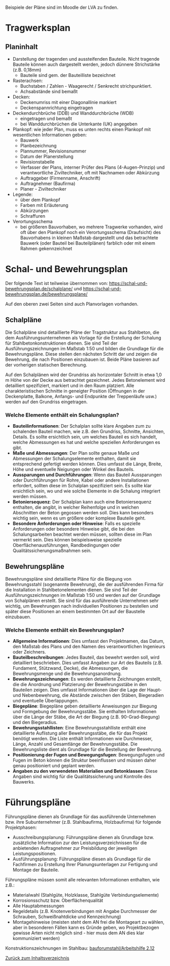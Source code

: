 Beispiele der Pläne sind im Moodle der LVA zu finden.
# Tragwerksplan

## Planinhalt

- Darstellung der tragenden und aussteifenden Bauteile. Nicht tragende Bauteile können auch dargestellt werden, jedoch dünnere Strichstärke (z.B. 0,18mm)
	- Bauteile sind gem. der Bauteilliste bezeichnet 
- Rasterachsen: 
	- Buchstaben / Zahlen - Waagerecht / Senkrecht strichpunktiert. 
	- Achsabstände sind bemaßt
- Decken:
	- Deckenumriss mit einer Diagonallinie markiert
	- Deckenspannrichtung eingetragen
- Deckendurchbrüche (DDB) und Wanddurchbrüche (WDB) 
	- eingetragen und bemaßt
	- bei Wanddurchbrüchen die Unterkante (UK) angegeben
- Plankopf: wie jeder Plan, muss es unten rechts einen Plankopf mit wesentlichen Informationen geben:
	- Bauwerk 
	- Planbezeichnung 
	- Plannummer, Revisionsnummer
	- Datum der Planerstellung
	- Revisionstabelle
	- Verfasser der Plans, interner Prüfer des Plans (4-Augen-Prinzip) und verantwortliche Ziviltechniker, oft mit Nachnamen oder Abkürzung
	- Auftraggeber (Firmenname, Anschrift)
	- Auftragnehmer (Baufirma)
	- Planer - Ziviltechniker
- Legende: 
	- über dem Plankopf
	- Farben mit Erläuterung
	- Abkürzungen
	- Schraffuren
- Verortungsschema
	- bei größeren Bauvorhaben, wo mehrere Tragwerke vorhanden, wird oft über den Plankopf noch ein Verortungsschema (Draufsicht) des Bauvorhabens in kleinen Maßstab dargestellt und das betrachtete Bauwerk (oder Bauteil bei Bauteilplänen) farblich oder mit einem Rahmen gekennzeichnet

# Schal- und Bewehrungsplan

Der folgende Text ist teilweise übernommen von:
https://schal-und-bewehrungsplan.de/schalplane/
und
https://schal-und-bewehrungsplan.de/bewehrungsplane/

Auf den oberen zwei Seiten sind auch Planvorlagen vorhanden.
## Schalpläne

Die Schalpläne sind detaillierte Pläne der Tragstruktur aus Stahlbeton, die dem Ausführungsunternehmen als Vorlage für die Erstellung der Schalung für Stahlbetonkonstruktionen dienen. Sie sind Teil der Ausführungszeichnungen im Maßstab 1:50 und bilden die Grundlage für die Bewehrungspläne. Diese stellen den nächsten Schritt dar und zeigen die Bewehrung, die nach Positionen einzubauen ist. Beide Pläne basieren auf der vorherigen statischen Berechnung.

Auf den Schalplänen wird der Grundriss als horizontaler Schnitt in etwa 1,0 m Höhe von der Decke aus betrachtet gezeichnet. Jedes Betonelement wird detailliert spezifiziert, markiert und in den Raum platziert. Alle charakteristischen Schnitte in geneigter Position (Öffnungen in der Deckenplatte, Balkone, Anfangs- und Endpunkte der Treppenläufe usw.) werden auf den Grundriss eingetragen.

### Welche Elemente enthält ein Schalungsplan?

- **Bauteilinformationen**: Der Schalplan sollte klare Angaben zum zu schalenden Bauteil machen, wie z.B. den Grundriss, Schnitte, Ansichten, Details. Es sollte ersichtlich sein, um welches Bauteil es sich handelt, welche Abmessungen es hat und welche speziellen Anforderungen es gibt.
- **Maße und Abmessungen**: Der Plan sollte genaue Maße und Abmessungen der Schalungselemente enthalten, damit sie entsprechend gefertigt werden können. Dies umfasst die Länge, Breite, Höhe und eventuelle Neigungen oder Winkel des Bauteils.
- **Aussparungen und Durchführungen**: Wenn das Bauteil Aussparungen oder Durchführungen für Rohre, Kabel oder andere Installationen erfordert, sollten diese im Schalplan spezifiziert sein. Es sollte klar ersichtlich sein, wo und wie solche Elemente in die Schalung integriert werden müssen.
- **Betoniersequenz**: Der Schalplan kann auch eine Betoniersequenz enthalten, die angibt, in welcher Reihenfolge und in welchen Abschnitten der Beton gegossen werden soll. Dies kann besonders wichtig sein, wenn es um größere oder komplexe Bauteile geht.
- **Besondere Anforderungen oder Hinweise**: Falls es spezielle Anforderungen oder besondere Hinweise gibt, die bei den Schalungsarbeiten beachtet werden müssen, sollten diese im Plan vermerkt sein. Dies können beispielsweise spezielle Oberflächenausführungen, Randbedingungen oder Qualitätssicherungsmaßnahmen sein.

## Bewehrungspläne

Bewehrungspläne sind detaillierte Pläne für die Biegung von Bewehrungsstahl (sogenannte Bewehrung), die der ausführenden Firma für die Installation in Stahlbetonelementen dienen. Sie sind Teil der Ausführungszeichnungen im Maßstab 1:50 und werden auf der Grundlage von Schalplänen erstellt. Sie sind für das ausführende Unternehmen sehr wichtig, um Bewehrungen nach individuellen Positionen zu bestellen und später diese Positionen an einem bestimmten Ort auf der Baustelle einzubauen.

### Welche Elemente enthält ein Bewehrungsplan?

- **Allgemeine Informationen**: Dies umfasst den Projektnamen, das Datum, den Maßstab des Plans und den Namen des verantwortlichen Ingenieurs oder Zeichners.
- **Bauteilbeschreibungen**: Jedes Bauteil, das bewehrt werden soll, wird detailliert beschrieben. Dies umfasst Angaben zur Art des Bauteils (z.B. Fundament, Stützwand, Decke), die Abmessungen, die Bewehrungsmenge und die Bewehrungsanordnung.
- **Bewehrungszeichnungen**: Es werden detaillierte Zeichnungen erstellt, die die Anordnung und Platzierung der Bewehrungsstäbe in den Bauteilen zeigen. Dies umfasst Informationen über die Lage der Haupt- und Nebenbewehrung, die Abstände zwischen den Stäben, Biegeradien und eventuelle Überlappungen.
- **Biegepläne**: Biegepläne geben detaillierte Anweisungen zur Biegung und Formgebung der Bewehrungsstäbe. Sie enthalten Informationen über die Länge der Stäbe, die Art der Biegung (z.B. 90-Grad-Biegung) und den Biegeradius.
- **Bewehrungsstahllisten**: Eine Bewehrungsstahlliste enthält eine detaillierte Auflistung aller Bewehrungsstäbe, die für das Projekt benötigt werden. Die Liste enthält Informationen wie Durchmesser, Länge, Anzahl und Gesamtlänge der Bewehrungsstäbe. Die Bewehrungsliste dient als Grundlage für die Bestellung der Bewehrung.
- **Positionierung der Fugen und Bewegungsfugen**: Bewegungsfugen und Fugen im Beton können die Struktur beeinflussen und müssen daher genau positioniert und geplant werden.
- **Angaben zu den verwendeten Materialien und Betonklassen**: Diese Angaben sind wichtig für die Qualitätssicherung und Kontrolle des Bauwerks.

# Führungspläne

Führungspläne dienen als Grundlage für das ausführende Unternehmen bzw. ihre Subunternehmer (z.B. Stahlbaufirma, Holzbaufirma) für folgende Projektphasen:
- Ausschreibungsplanung: Führungspläne dienen als Grundlage bzw. zusätzliche Information zur den Leistungsverzeichnissen für die anbietenden Auftragnehmer zur Preisbildung der jeweiligen Leistungspositionen.
- Ausführungsplanung: Führungspläne diesen als Grundlage für die Fachfirmen zu Erstellung Ihrer Planungsunterlagen zur Fertigung und Montage der Bauteile.

Führungspläne müssen somit alle relevanten Informationen enthalten, wie z.B.:
- Materialwahl (Stahlgüte, Holzklasse, Stahlgüte Verbindungselemente)
- Korrosionsschutz bzw. Oberflächenqualität
- Alle Hauptabmessungen
- Regeldetails (z.B. Knotenverbindungen mit Angabe Durchmesser der Schrauben, Schweißnahtdicke und Kennzeichnung)
- Montagehinweise (meisten steht dem AN frei die Montageart zu wählen, aber in besonderen Fällen kann es Gründe geben, wo Projektbezogen gewisse Arten nicht möglich sind - hier muss dem AN dies klar kommuniziert werden)

Konstruktionszeichnungen im Stahlbau:
[bauforumstahl/Arbeitshilfe 2.12](https://archiv.bauforumstahl.de/upload/documents/publikationen/arbeitshilfen/Arbeitshilfe_02-12.pdf)


[Zurück zum Inhaltsverzeichnis](https://aiztok.github.io/KE2/)
